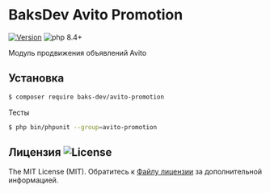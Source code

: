 # BaksDev Avito Promotion

[![Version](https://img.shields.io/badge/version-7.2.0-blue)](https://github.com/baks-dev/avito-promotion/releases)
![php 8.4+](https://img.shields.io/badge/php-min%208.4-red.svg)

Модуль продвижения объявлений Avito

## Установка

``` bash
$ composer require baks-dev/avito-promotion
```

Тесты

``` bash
$ php bin/phpunit --group=avito-promotion
```

## Лицензия ![License](https://img.shields.io/badge/MIT-green)

The MIT License (MIT). Обратитесь к [Файлу лицензии](LICENSE.md) за дополнительной информацией.

